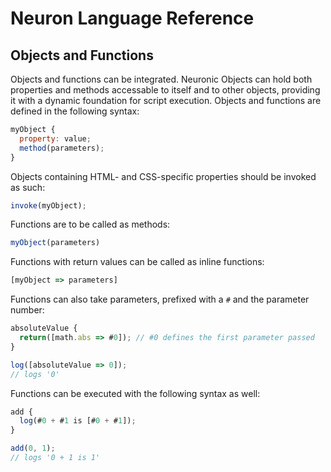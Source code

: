 # Neuron Language Reference

## Objects and Functions
Objects and functions can be integrated. Neuronic Objects can hold both properties and methods accessable to itself and to other objects, providing it with a dynamic foundation for script execution. Objects and functions are defined in the following syntax:
```js
myObject {
  property: value;
  method(parameters);
}
```
Objects containing HTML- and CSS-specific properties should be invoked as such:
```js
invoke(myObject);
```
Functions are to be called as methods:
```js
myObject(parameters)
```
Functions with return values can be called as inline functions:
```js
[myObject => parameters]
```
Functions can also take parameters, prefixed with a `#` and the parameter number:
```js
absoluteValue {
  return([math.abs => #0]); // #0 defines the first parameter passed
}

log([absoluteValue => 0]);
// logs '0'
```
Functions can be executed with the following syntax as well:
```javascript
add {
  log(#0 + #1 is [#0 + #1]);
}

add(0, 1);
// logs '0 + 1 is 1'
```
